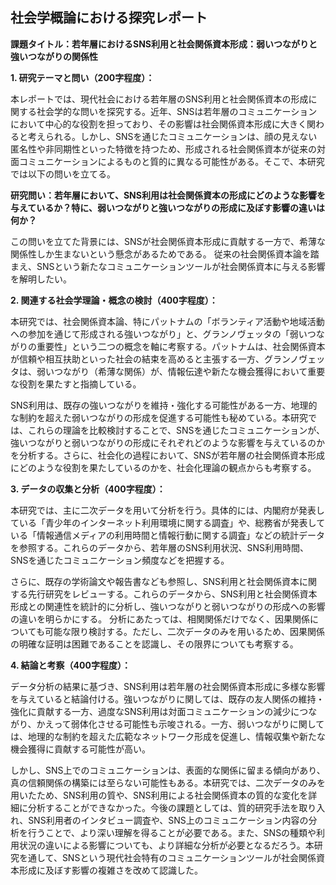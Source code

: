 ## 社会学概論における探究レポート

**課題タイトル：若年層におけるSNS利用と社会関係資本形成：弱いつながりと強いつながりの関係性**


**1. 研究テーマと問い（200字程度）：**

本レポートでは、現代社会における若年層のSNS利用と社会関係資本の形成に関する社会学的な問いを探究する。近年、SNSは若年層のコミュニケーションにおいて中心的な役割を担っており、その影響は社会関係資本形成に大きく関わると考えられる。しかし、SNSを通じたコミュニケーションは、顔の見えない匿名性や非同期性といった特徴を持つため、形成される社会関係資本が従来の対面コミュニケーションによるものと質的に異なる可能性がある。そこで、本研究では以下の問いを立てる。

**研究問い：若年層において、SNS利用は社会関係資本の形成にどのような影響を与えているか？特に、弱いつながりと強いつながりの形成に及ぼす影響の違いは何か？**

この問いを立てた背景には、SNSが社会関係資本形成に貢献する一方で、希薄な関係性しか生まないという懸念があるためである。  従来の社会関係資本論を踏まえ、SNSという新たなコミュニケーションツールが社会関係資本に与える影響を解明したい。


**2. 関連する社会学理論・概念の検討（400字程度）：**

本研究では、社会関係資本論、特にパットナムの「ボランティア活動や地域活動への参加を通じて形成される強いつながり」と、グランノヴェッタの「弱いつながりの重要性」という二つの概念を軸に考察する。パットナムは、社会関係資本が信頼や相互扶助といった社会の結束を高めると主張する一方、グランノヴェッタは、弱いつながり（希薄な関係）が、情報伝達や新たな機会獲得において重要な役割を果たすと指摘している。

SNS利用は、既存の強いつながりを維持・強化する可能性がある一方、地理的な制約を超えた弱いつながりの形成を促進する可能性も秘めている。本研究では、これらの理論を比較検討することで、SNSを通じたコミュニケーションが、強いつながりと弱いつながりの形成にそれぞれどのような影響を与えているのかを分析する。さらに、社会化の過程において、SNSが若年層の社会関係資本形成にどのような役割を果たしているのかを、社会化理論の観点からも考察する。


**3. データの収集と分析（400字程度）：**

本研究では、主に二次データを用いて分析を行う。具体的には、内閣府が発表している「青少年のインターネット利用環境に関する調査」や、総務省が発表している「情報通信メディアの利用時間と情報行動に関する調査」などの統計データを参照する。これらのデータから、若年層のSNS利用状況、SNS利用時間、SNSを通じたコミュニケーション頻度などを把握する。

さらに、既存の学術論文や報告書なども参照し、SNS利用と社会関係資本に関する先行研究をレビューする。これらのデータから、SNS利用と社会関係資本形成との関連性を統計的に分析し、強いつながりと弱いつながりの形成への影響の違いを明らかにする。  分析にあたっては、相関関係だけでなく、因果関係についても可能な限り検討する。ただし、二次データのみを用いるため、因果関係の明確な証明は困難であることを認識し、その限界についても考察する。


**4. 結論と考察（400字程度）：**

データ分析の結果に基づき、SNS利用は若年層の社会関係資本形成に多様な影響を与えていると結論付ける。強いつながりに関しては、既存の友人関係の維持・強化に貢献する一方、過度なSNS利用は対面コミュニケーションの減少につながり、かえって弱体化させる可能性も示唆される。一方、弱いつながりに関しては、地理的な制約を超えた広範なネットワーク形成を促進し、情報収集や新たな機会獲得に貢献する可能性が高い。

しかし、SNS上でのコミュニケーションは、表面的な関係に留まる傾向があり、真の信頼関係の構築には至らない可能性もある。本研究では、二次データのみを用いたため、SNS利用の質や、SNS利用による社会関係資本の質的な変化を詳細に分析することができなかった。今後の課題としては、質的研究手法を取り入れ、SNS利用者のインタビュー調査や、SNS上のコミュニケーション内容の分析を行うことで、より深い理解を得ることが必要である。また、SNSの種類や利用状況の違いによる影響についても、より詳細な分析が必要となるだろう。本研究を通して、SNSという現代社会特有のコミュニケーションツールが社会関係資本形成に及ぼす影響の複雑さを改めて認識した。

